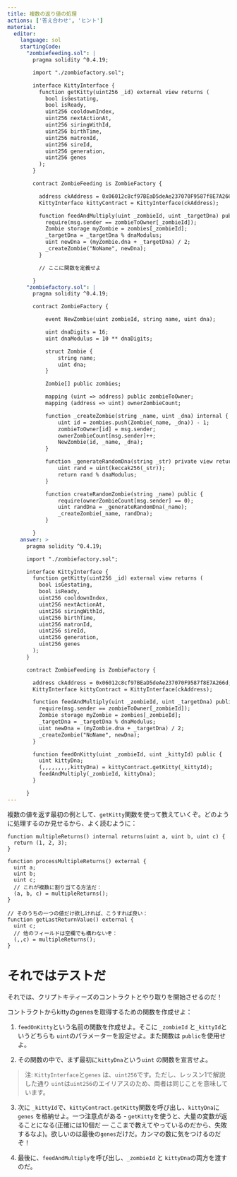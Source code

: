 ```yaml
---
title: 複数の返り値の処理
actions: ['答え合わせ', 'ヒント']
material:
  editor:
    language: sol
    startingCode:
      "zombiefeeding.sol": |
        pragma solidity ^0.4.19;

        import "./zombiefactory.sol";

        interface KittyInterface {
          function getKitty(uint256 _id) external view returns (
            bool isGestating,
            bool isReady,
            uint256 cooldownIndex,
            uint256 nextActionAt,
            uint256 siringWithId,
            uint256 birthTime,
            uint256 matronId,
            uint256 sireId,
            uint256 generation,
            uint256 genes
          );
        }

        contract ZombieFeeding is ZombieFactory {

          address ckAddress = 0x06012c8cf97BEaD5deAe237070F9587f8E7A266d;
          KittyInterface kittyContract = KittyInterface(ckAddress);

          function feedAndMultiply(uint _zombieId, uint _targetDna) public {
            require(msg.sender == zombieToOwner[_zombieId]);
            Zombie storage myZombie = zombies[_zombieId];
            _targetDna = _targetDna % dnaModulus;
            uint newDna = (myZombie.dna + _targetDna) / 2;
            _createZombie("NoName", newDna);
          }

          // ここに関数を定義せよ

        }
      "zombiefactory.sol": |
        pragma solidity ^0.4.19;

        contract ZombieFactory {

            event NewZombie(uint zombieId, string name, uint dna);

            uint dnaDigits = 16;
            uint dnaModulus = 10 ** dnaDigits;

            struct Zombie {
                string name;
                uint dna;
            }

            Zombie[] public zombies;

            mapping (uint => address) public zombieToOwner;
            mapping (address => uint) ownerZombieCount;

            function _createZombie(string _name, uint _dna) internal {
                uint id = zombies.push(Zombie(_name, _dna)) - 1;
                zombieToOwner[id] = msg.sender;
                ownerZombieCount[msg.sender]++;
                NewZombie(id, _name, _dna);
            }

            function _generateRandomDna(string _str) private view returns (uint) {
                uint rand = uint(keccak256(_str));
                return rand % dnaModulus;
            }

            function createRandomZombie(string _name) public {
                require(ownerZombieCount[msg.sender] == 0);
                uint randDna = _generateRandomDna(_name);
                _createZombie(_name, randDna);
            }

        }
    answer: >
      pragma solidity ^0.4.19;

      import "./zombiefactory.sol";

      interface KittyInterface {
        function getKitty(uint256 _id) external view returns (
          bool isGestating,
          bool isReady,
          uint256 cooldownIndex,
          uint256 nextActionAt,
          uint256 siringWithId,
          uint256 birthTime,
          uint256 matronId,
          uint256 sireId,
          uint256 generation,
          uint256 genes
        );
      }

      contract ZombieFeeding is ZombieFactory {

        address ckAddress = 0x06012c8cf97BEaD5deAe237070F9587f8E7A266d;
        KittyInterface kittyContract = KittyInterface(ckAddress);

        function feedAndMultiply(uint _zombieId, uint _targetDna) public {
          require(msg.sender == zombieToOwner[_zombieId]);
          Zombie storage myZombie = zombies[_zombieId];
          _targetDna = _targetDna % dnaModulus;
          uint newDna = (myZombie.dna + _targetDna) / 2;
          _createZombie("NoName", newDna);
        }

        function feedOnKitty(uint _zombieId, uint _kittyId) public {
          uint kittyDna;
          (,,,,,,,,,kittyDna) = kittyContract.getKitty(_kittyId);
          feedAndMultiply(_zombieId, kittyDna);
        }

      }
---
```


複数の値を返す最初の例として、`getKitty`関数を使って教えていくぞ。どのように処理するのか見せるから、よく読むように：

```
function multipleReturns() internal returns(uint a, uint b, uint c) {
  return (1, 2, 3);
}

function processMultipleReturns() external {
  uint a;
  uint b;
  uint c;
  // これが複数に割り当てる方法だ：
  (a, b, c) = multipleReturns();
}

// そのうちの一つの値だけ欲しければ、こうすれば良い：
function getLastReturnValue() external {
  uint c;
  // 他のフィールドは空欄でも構わないぞ：
  (,,c) = multipleReturns();
}
```

# それではテストだ

それでは、クリプトキティーズのコントラクトとやり取りを開始させるのだ！

コントラクトからkittyのgenesを取得するための関数を作成せよ：

1. `feedOnKitty`という名前の関数を作成せよ。そこに `_zombieId` と`_kittyId`というどちらも `uint`のパラメーターを設定せよ。また関数は `public`を使用せよ。

2. その関数の中で、まず最初に`kittyDna`という`uint` の関数を宣言せよ。

  > 注: `KittyInterface`と`genes` は、`uint256`です。ただし、レッスン1で解説した通り `uint`は`uint256`のエイリアスのため、両者は同じことを意味しています。

3. 次に `_kittyId`で、`kittyContract.getKitty`関数を呼び出し、`kittyDna`に `genes` を格納せよ。一つ注意点がある - `getKitty`を使うと、大量の変数が返ることになる(正確には10個だ — ここまで教えてやっているのだから、失敗するなよ)。欲しいのは最後の`genes`だけだ。カンマの数に気をつけるのだぞ！

4. 最後に、`feedAndMultiply`を呼び出し、`_zombieId` と `kittyDna`の両方を渡すのだ。


